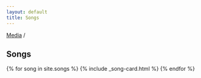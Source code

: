 ```yaml
---
layout: default
title: Songs
---
```


<div class="container">
  <p class="breadcrumb flush-bottom hard"><a href="/">Media</a> /</p>
  <h2 class="section-header flush-top">Songs</h2>
  <div data-card-deck class="card-deck">
    <div class="cards-4x">
      <div class="row">
      {% for song in site.songs %}
        {% include _song-card.html %}
      {% endfor %}
      </div>
    </div>
  </div>
</div>
